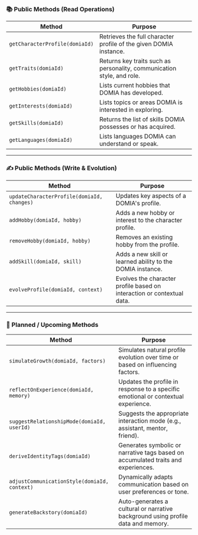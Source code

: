 ### 📚 Public Methods (Read Operations)

| Method                         | Purpose                                                                |
| ------------------------------ | ---------------------------------------------------------------------- |
| `getCharacterProfile(domiaId)` | Retrieves the full character profile of the given DOMIA instance.      |
| `getTraits(domiaId)`           | Returns key traits such as personality, communication style, and role. |
| `getHobbies(domiaId)`          | Lists current hobbies that DOMIA has developed.                        |
| `getInterests(domiaId)`        | Lists topics or areas DOMIA is interested in exploring.                |
| `getSkills(domiaId)`           | Returns the list of skills DOMIA possesses or has acquired.            |
| `getLanguages(domiaId)`        | Lists languages DOMIA can understand or speak.                         |

---

### ✍️ Public Methods (Write & Evolution)

| Method                                     | Purpose                                                                |
| ------------------------------------------ | ---------------------------------------------------------------------- |
| `updateCharacterProfile(domiaId, changes)` | Updates key aspects of a DOMIA's profile.                              |
| `addHobby(domiaId, hobby)`                 | Adds a new hobby or interest to the character profile.                 |
| `removeHobby(domiaId, hobby)`              | Removes an existing hobby from the profile.                            |
| `addSkill(domiaId, skill)`                 | Adds a new skill or learned ability to the DOMIA instance.             |
| `evolveProfile(domiaId, context)`          | Evolves the character profile based on interaction or contextual data. |

---

### 🧪 Planned / Upcoming Methods

| Method                                       | Purpose                                                                           |
| -------------------------------------------- | --------------------------------------------------------------------------------- |
| `simulateGrowth(domiaId, factors)`           | Simulates natural profile evolution over time or based on influencing factors.    |
| `reflectOnExperience(domiaId, memory)`       | Updates the profile in response to a specific emotional or contextual experience. |
| `suggestRelationshipMode(domiaId, userId)`   | Suggests the appropriate interaction mode (e.g., assistant, mentor, friend).      |
| `deriveIdentityTags(domiaId)`                | Generates symbolic or narrative tags based on accumulated traits and experiences. |
| `adjustCommunicationStyle(domiaId, context)` | Dynamically adapts communication based on user preferences or tone.               |
| `generateBackstory(domiaId)`                 | Auto-generates a cultural or narrative background using profile data and memory.  |
